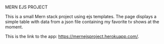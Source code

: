 MERN EJS PROJECT

This is a small Mern stack project using ejs templates. The page displays a simple table with data from a json file containing my favorite tv shows at the moment. 

This is the link to the app: https://mernejsproject.herokuapp.com/. 

